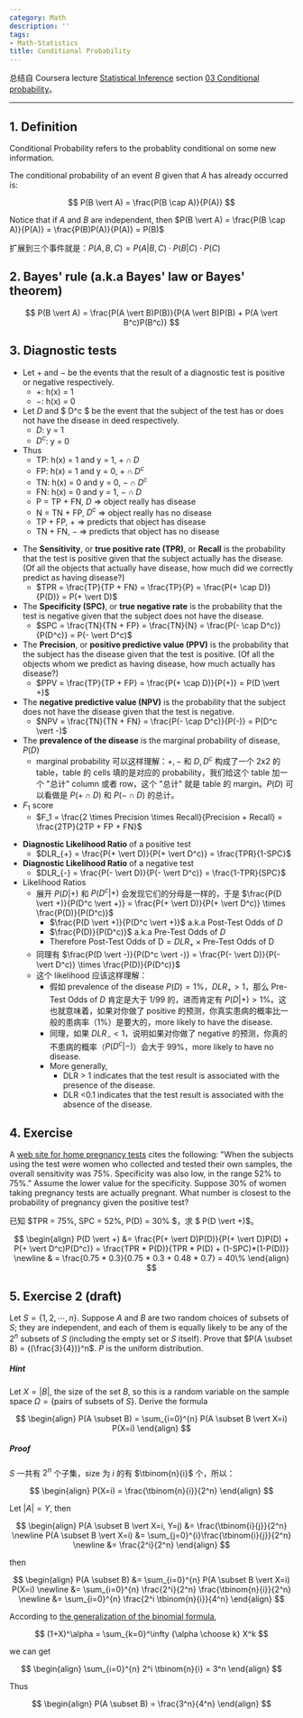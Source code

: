 ```yaml
---
category: Math
description: ''
tags:
- Math-Statistics
title: Conditional Probability
---
```


总结自 Coursera lecture [Statistical Inference](https://class.coursera.org/statinference-005/lecture) section [03 Conditional probability](https://class.coursera.org/statinference-005/lecture/157)。

-----

## 1. Definition

Conditional Probability refers to the probablity conditional on some new information.  

The conditional probability of an event _B_ given that _A_ has already occurred is: 

$$
	P(B \vert A) = \frac{P(B \cap A)}{P(A)}
$$

Notice that if _A_ and _B_ are independent, then $P(B \vert A) = \frac{P(B \cap A)}{P(A)} = \frac{P(B)P(A)}{P(A)} = P(B)$

扩展到三个事件就是：$P(A,B,C) = P(A \vert B,C) \cdot P(B \vert C) \cdot P(C)$

## 2. Bayes' rule (a.k.a Bayes' law or Bayes' theorem)

$$
	P(B \vert A) = \frac{P(A \vert B)P(B)}{P(A \vert B)P(B) + P(A \vert B^c)P(B^c)}
$$

## 3. Diagnostic tests 

* Let $+$ and $-$ be the events that the result of a diagnostic test is positive or negative respectively.
	* $+$: h(x) = 1
	* $-$: h(x) = 0
* Let $D$ and $ D^c $ be the event that the subject of the test has or does not have the disease in deed respectively.
	* $D$: y = 1
	* $D^c$: y = 0
* Thus
	* TP: h(x) = 1 and y = 1, $+ \cap D$
	* FP: h(x) = 1 and y = 0, $+ \cap D^c$
	* TN: h(x) = 0 and y = 0, $- \cap D^c$
	* FN: h(x) = 0 and y = 1, $- \cap D$
	* P = TP + FN, $D$ => object really has disease
	* N = TN + FP, $D^c$ => object really has no disease
	* TP + FP, $+$ => predicts that object has disease
	* TN + FN, $-$ => predicts that object has no disease
	
<!-- -->
	
* The **Sensitivity**, or **true positive rate (TPR)**, or **Recall** is the probability that the test is positive given that the subject actually has the disease. (Of all the objects that actually have disease, how much did we correctly predict as having disease?)
	* $TPR = \frac{TP}{TP + FN} = \frac{TP}{P} = \frac{P(+ \cap D)}{P(D)} = P(+ \vert D)$
* The **Specificity (SPC)**, or **true negative rate** is the probability that the test is negative given that the subject does not have the disease.
	* $SPC = \frac{TN}{TN + FP} = \frac{TN}{N} = \frac{P(- \cap D^c)}{P(D^c)} = P(- \vert D^c)$
* The **Precision**, or **positive predictive value (PPV)** is the probability that the subject has the disease given that the test is positive. (Of all the objects whom we predict as having disease, how much actually has disease?)
	* $PPV = \frac{TP}{TP + FP} = \frac{P(+ \cap D)}{P(+)} = P(D \vert +)$
* The **negative predictive value (NPV)** is the probability that the subject does not have the disease given that the test is negative.
	* $NPV = \frac{TN}{TN + FN} = \frac{P(- \cap D^c)}{P(-)} = P(D^c \vert -)$
* The **prevalence of the disease** is the marginal probability of disease, $P(D)$
	* marginal probability 可以这样理解：$+, -$ 和 $D, D^c$ 构成了一个 2x2 的 table，table 的 cells 填的是对应的 probability，我们给这个 table 加一个 "总计" column 或者 row，这个 "总计" 就是 table 的 margin。$P(D)$ 可以看做是 $P(+ \cap D)$ 和 $P(- \cap D)$ 的总计。
* $F_1$ score
	* $F_1 = \frac{2 \times Precision \times Recall}{Precision + Recall} = \frac{2TP}{2TP + FP + FN}$
	
<!-- -->

* **Diagnostic Likelihood Ratio** of a positive test
	* $DLR_{+} = \frac{P(+ \vert D)}{P(+ \vert D^c)} = \frac{TPR}{1-SPC}$
* **Diagnostic Likelihood Ratio** of a negative test
	* $DLR_{-} = \frac{P(- \vert D)}{P(- \vert D^c)} = \frac{1-TPR}{SPC}$
* Likelihood Ratios
	* 展开 $P(D \vert +)$ 和 $P(D^c \vert +)$ 会发现它们的分母是一样的，于是 $\frac{P(D \vert +)}{P(D^c \vert +)} = \frac{P(+ \vert D)}{P(+ \vert D^c)} \times \frac{P(D)}{P(D^c)}$
		* $\frac{P(D \vert +)}{P(D^c \vert +)}$ a.k.a Post-Test Odds of $D$
		* $\frac{P(D)}{P(D^c)}$ a.k.a Pre-Test Odds of $D$
		* Therefore $\text{Post-Test Odds of D} = DLR_{+} \times \text{Pre-Test Odds of D}$
	* 同理有 $\frac{P(D \vert -)}{P(D^c \vert -)} = \frac{P(- \vert D)}{P(- \vert D^c)} \times \frac{P(D)}{P(D^c)}$
	* 这个 likelihood 应该这样理解：
		* 假如 prevalence of the disease $P(D) = 1\%$，$DLR_{+} > 1$，那么 Pre-Test Odds of $D$ 肯定是大于 1/99 的，进而肯定有 $P(D \vert +) > 1\%$。这也就意味着，如果对你做了 positive 的预测，你真实患病的概率比一般的患病率（1%）是要大的，more likely to have the disease.
		* 同理，如果 $DLR_{-} < 1$，说明如果对你做了 negative 的预测，你真的不患病的概率（$P(D^c \vert -)$）会大于 99%，more likely to have no disease.
		* More generally, 
			* DLR > 1 indicates that the test result is associated with the presence of the disease.
			* DLR <0.1 indicates that the test result is associated with the absence of the disease.
		
## 4. Exercise

A [web site for home pregnancy tests](http://www.medicine.ox.ac.uk/bandolier/band64/b64-7.html) cites the following: "When the subjects using the test were women who collected and tested their own samples, the overall sensitivity was 75%. Specificity was also low, in the range 52% to 75%." Assume the lower value for the specificity. Suppose 30% of women taking pregnancy tests are actually pregnant. What number is closest to the probability of pregnancy given the positive test?

已知 $TPR = 75\%, SPC = 52\%, P(D) = 30\% $，求 $ P(D \vert +)$。  

$$
\begin{align}
	P(D \vert +) 
		&= \frac{P(+ \vert D)P(D)}{P(+ \vert D)P(D) + P(+ \vert D^c)P(D^c)} = \frac{TPR * P(D)}{TPR * P(D) + (1-SPC)*(1-P(D))} \newline
		& = \frac{0.75 * 0.3}{0.75 * 0.3 + 0.48 * 0.7} = 40\% 
\end{align}
$$

## 5. Exercise 2 (draft)

Let $S=\{1,2,\cdots,n\}$. Suppose $A$ and $B$ are two random choices of subsets of $S$; they are independent, and each of them is equally likely to be any of the $2^n$ subsets of $S$ (including the empty set or $S$ itself). Prove that $P(A \subset B) = {(\frac{3}{4})}^n$. $P$ is the uniform distribution.

##### Hint 

Let $X =  \vert B \vert$, the size of the set $B$, so this is a random variable on the sample space $\Omega = \{ \text{pairs of subsets of }S \}$. Derive the formula

$$
\begin{align}
	P(A \subset B) = \sum_{i=0}^{n} P(A \subset B  \vert  X=i) P(X=i)
\end{align}
$$

##### Proof

$S$ 一共有 $2^n$ 个子集，size 为 $i$ 的有 $\tbinom{n}{i}$ 个，所以：

$$
\begin{align}
	P(X=i) = \frac{\tbinom{n}{i}}{2^n}
\end{align}
$$

Let $\vert A \vert  = Y$, then

$$
\begin{align}
	P(A \subset B  \vert  X=i, Y=j) 
	&= \frac{\tbinom{i}{j}}{2^n} \newline
	P(A \subset B  \vert  X=i) 
	&= \sum_{j=0}^{i}\frac{\tbinom{i}{j}}{2^n} \newline
	&= \frac{2^i}{2^n}
\end{align}
$$

then

$$
\begin{align}
	P(A \subset B) 
	&= \sum_{i=0}^{n} P(A \subset B  \vert  X=i) P(X=i) \newline
	&= \sum_{i=0}^{n} \frac{2^i}{2^n} \frac{\tbinom{n}{i}}{2^n} \newline
	&= \sum_{i=0}^{n} \frac{2^i \tbinom{n}{i}}{4^n}
\end{align}
$$

According to [the generalization of the binomial formula](http://en.wikipedia.org/wiki/Binomial_coefficient#math_2), 

$$
	(1+X)^\alpha = \sum_{k=0}^\infty {\alpha \choose k} X^k
$$

we can get

$$
\begin{align}
	\sum_{i=0}^{n} 2^i \tbinom{n}{i} = 3^n
\end{align}
$$

Thus

$$
\begin{align}
	P(A \subset B) = \frac{3^n}{4^n}
\end{align}
$$